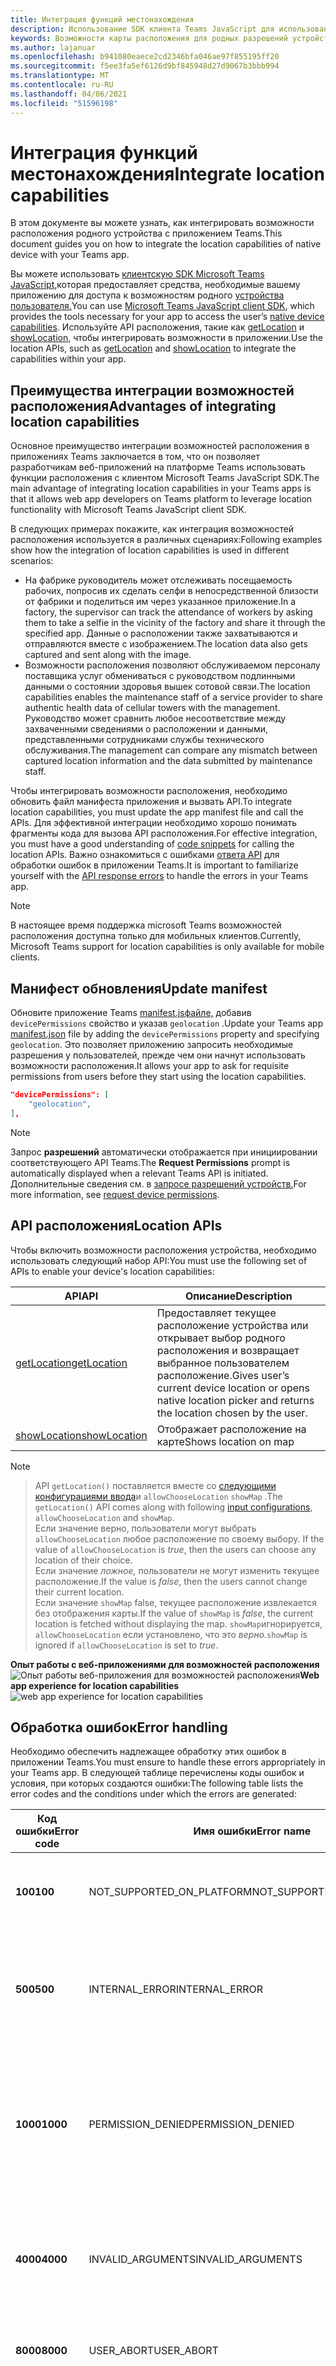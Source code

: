 ```yaml
---
title: Интеграция функций местонахождения
description: Использование SDK клиента Teams JavaScript для использования возможностей расположения
keywords: Возможности карты расположения для родных разрешений устройств
ms.author: lajanuar
ms.openlocfilehash: b941080eaece2cd2346bfa046ae97f855195ff20
ms.sourcegitcommit: f5ee3fa5ef6126d9bf845948d27d9067b3bbb994
ms.translationtype: MT
ms.contentlocale: ru-RU
ms.lasthandoff: 04/06/2021
ms.locfileid: "51596198"
---
```

# <a name="integrate-location-capabilities"></a><span data-ttu-id="d5ce5-104">Интеграция функций местонахождения</span><span class="sxs-lookup"><span data-stu-id="d5ce5-104">Integrate location capabilities</span></span> 

<span data-ttu-id="d5ce5-105">В этом документе вы можете узнать, как интегрировать возможности расположения родного устройства с приложением Teams.</span><span class="sxs-lookup"><span data-stu-id="d5ce5-105">This document guides you on how to integrate the location capabilities of native device with your Teams app.</span></span>  

<span data-ttu-id="d5ce5-106">Вы можете использовать [клиентскую SDK Microsoft Teams JavaScript,](/javascript/api/overview/msteams-client?view=msteams-client-js-latest&preserve-view=true)которая предоставляет средства, необходимые вашему приложению для доступа к возможностям родного [устройства пользователя.](native-device-permissions.md)</span><span class="sxs-lookup"><span data-stu-id="d5ce5-106">You can use [Microsoft Teams JavaScript client SDK](/javascript/api/overview/msteams-client?view=msteams-client-js-latest&preserve-view=true), which provides the tools necessary for your app to access the user’s [native device capabilities](native-device-permissions.md).</span></span> <span data-ttu-id="d5ce5-107">Используйте API расположения, такие как [getLocation](/javascript/api/@microsoft/teams-js/location?view=msteams-client-js-latest#getLocation_LocationProps___error__SdkError__location__Location_____void_&preserve-view=true) и [showLocation,](/javascript/api/@microsoft/teams-js/location?view=msteams-client-js-latest#showLocation_Location___error__SdkError__status__boolean_____void_&preserve-view=true) чтобы интегрировать возможности в приложении.</span><span class="sxs-lookup"><span data-stu-id="d5ce5-107">Use the location APIs, such as [getLocation](/javascript/api/@microsoft/teams-js/location?view=msteams-client-js-latest#getLocation_LocationProps___error__SdkError__location__Location_____void_&preserve-view=true) and [showLocation](/javascript/api/@microsoft/teams-js/location?view=msteams-client-js-latest#showLocation_Location___error__SdkError__status__boolean_____void_&preserve-view=true) to integrate the capabilities within your app.</span></span> 

## <a name="advantages-of-integrating-location-capabilities"></a><span data-ttu-id="d5ce5-108">Преимущества интеграции возможностей расположения</span><span class="sxs-lookup"><span data-stu-id="d5ce5-108">Advantages of integrating location capabilities</span></span>

<span data-ttu-id="d5ce5-109">Основное преимущество интеграции возможностей расположения в приложениях Teams заключается в том, что он позволяет разработчикам веб-приложений на платформе Teams использовать функции расположения с клиентом Microsoft Teams JavaScript SDK.</span><span class="sxs-lookup"><span data-stu-id="d5ce5-109">The main advantage of integrating location capabilities in your Teams apps is that it allows web app developers on Teams platform to leverage location functionality with Microsoft Teams JavaScript client SDK.</span></span> 

<span data-ttu-id="d5ce5-110">В следующих примерах покажите, как интеграция возможностей расположения используется в различных сценариях:</span><span class="sxs-lookup"><span data-stu-id="d5ce5-110">Following examples show how the integration of location capabilities is used in different scenarios:</span></span>
* <span data-ttu-id="d5ce5-111">На фабрике руководитель может отслеживать посещаемость рабочих, попросив их сделать селфи в непосредственной близости от фабрики и поделиться им через указанное приложение.</span><span class="sxs-lookup"><span data-stu-id="d5ce5-111">In a factory, the supervisor can track the attendance of workers by asking them to take a selfie in the vicinity of the factory and share it through the specified app.</span></span> <span data-ttu-id="d5ce5-112">Данные о расположении также захватываются и отправляются вместе с изображением.</span><span class="sxs-lookup"><span data-stu-id="d5ce5-112">The location data also gets captured and sent along with the image.</span></span>
* <span data-ttu-id="d5ce5-113">Возможности расположения позволяют обслуживаемом персоналу поставщика услуг обмениваться с руководством подлинными данными о состоянии здоровья вышек сотовой связи.</span><span class="sxs-lookup"><span data-stu-id="d5ce5-113">The location capabilities enables the maintenance staff of a service provider to share authentic health data of cellular towers with the management.</span></span> <span data-ttu-id="d5ce5-114">Руководство может сравнить любое несоответствие между захваченными сведениями о расположении и данными, представленными сотрудниками службы технического обслуживания.</span><span class="sxs-lookup"><span data-stu-id="d5ce5-114">The management can compare any mismatch between captured location information and the data submitted by maintenance staff.</span></span>

<span data-ttu-id="d5ce5-115">Чтобы интегрировать возможности расположения, необходимо обновить файл манифеста приложения и вызвать API.</span><span class="sxs-lookup"><span data-stu-id="d5ce5-115">To integrate location capabilities, you must update the app manifest file and call the APIs.</span></span> <span data-ttu-id="d5ce5-116">Для эффективной интеграции необходимо хорошо [](#code-snippets) понимать фрагменты кода для вызова API расположения.</span><span class="sxs-lookup"><span data-stu-id="d5ce5-116">For effective integration, you must have a good understanding of [code snippets](#code-snippets) for calling the location APIs.</span></span> <span data-ttu-id="d5ce5-117">Важно ознакомиться с ошибками [ответа API](#error-handling) для обработки ошибок в приложении Teams.</span><span class="sxs-lookup"><span data-stu-id="d5ce5-117">It is important to familiarize yourself with the [API response errors](#error-handling) to handle the errors in your Teams app.</span></span>

> [!NOTE] 
> <span data-ttu-id="d5ce5-118">В настоящее время поддержка microsoft Teams возможностей расположения доступна только для мобильных клиентов.</span><span class="sxs-lookup"><span data-stu-id="d5ce5-118">Currently, Microsoft Teams support for location capabilities is only available for mobile clients.</span></span>

## <a name="update-manifest"></a><span data-ttu-id="d5ce5-119">Манифест обновления</span><span class="sxs-lookup"><span data-stu-id="d5ce5-119">Update manifest</span></span>

<span data-ttu-id="d5ce5-120">Обновите приложение Teams [manifest.jsфайле,](../../resources/schema/manifest-schema.md#devicepermissions) добавив `devicePermissions` свойство и указав `geolocation` .</span><span class="sxs-lookup"><span data-stu-id="d5ce5-120">Update your Teams app [manifest.json](../../resources/schema/manifest-schema.md#devicepermissions) file by adding the `devicePermissions` property and specifying `geolocation`.</span></span> <span data-ttu-id="d5ce5-121">Это позволяет приложению запросить необходимые разрешения у пользователей, прежде чем они начнут использовать возможности расположения.</span><span class="sxs-lookup"><span data-stu-id="d5ce5-121">It allows your app to ask for requisite permissions from users before they start using the location capabilities.</span></span>

``` json
"devicePermissions": [
    "geolocation",
],
```

> [!NOTE]
> <span data-ttu-id="d5ce5-122">Запрос **разрешений** автоматически отображается при инициировании соответствующего API Teams.</span><span class="sxs-lookup"><span data-stu-id="d5ce5-122">The **Request Permissions** prompt is automatically displayed when a relevant Teams API is initiated.</span></span> <span data-ttu-id="d5ce5-123">Дополнительные сведения см. в [запросе разрешений устройств.](native-device-permissions.md)</span><span class="sxs-lookup"><span data-stu-id="d5ce5-123">For more information, see [request device permissions](native-device-permissions.md).</span></span>

## <a name="location-apis"></a><span data-ttu-id="d5ce5-124">API расположения</span><span class="sxs-lookup"><span data-stu-id="d5ce5-124">Location APIs</span></span>

<span data-ttu-id="d5ce5-125">Чтобы включить возможности расположения устройства, необходимо использовать следующий набор API:</span><span class="sxs-lookup"><span data-stu-id="d5ce5-125">You must use the following set of APIs to enable your device's location capabilities:</span></span>

| <span data-ttu-id="d5ce5-126">API</span><span class="sxs-lookup"><span data-stu-id="d5ce5-126">API</span></span>      | <span data-ttu-id="d5ce5-127">Описание</span><span class="sxs-lookup"><span data-stu-id="d5ce5-127">Description</span></span>   |
| --- | --- |
|[<span data-ttu-id="d5ce5-128">getLocation</span><span class="sxs-lookup"><span data-stu-id="d5ce5-128">getLocation</span></span>](/javascript/api/@microsoft/teams-js/location?view=msteams-client-js-latest#getLocation_LocationProps___error__SdkError__location__Location_____void_&preserve-view=true) | <span data-ttu-id="d5ce5-129">Предоставляет текущее расположение устройства или открывает выбор родного расположения и возвращает выбранное пользователем расположение.</span><span class="sxs-lookup"><span data-stu-id="d5ce5-129">Gives user’s current device location or opens native location picker and returns the location chosen by the user.</span></span> |
|[<span data-ttu-id="d5ce5-130">showLocation</span><span class="sxs-lookup"><span data-stu-id="d5ce5-130">showLocation</span></span>](/javascript/api/@microsoft/teams-js/location?view=msteams-client-js-latest#showLocation&preserve-view=true) | <span data-ttu-id="d5ce5-131">Отображает расположение на карте</span><span class="sxs-lookup"><span data-stu-id="d5ce5-131">Shows location on map</span></span> |

> [!NOTE]

> <span data-ttu-id="d5ce5-132">API `getLocation()` поставляется вместе со [следующими конфигурациями ввода](https://docs.microsoft.com/javascript/api/@microsoft/teams-js/locationprops?view=msteams-client-js-latest&preserve-view=true)и `allowChooseLocation` `showMap` .</span><span class="sxs-lookup"><span data-stu-id="d5ce5-132">The `getLocation()` API comes along with following [input configurations](https://docs.microsoft.com/javascript/api/@microsoft/teams-js/locationprops?view=msteams-client-js-latest&preserve-view=true), `allowChooseLocation` and `showMap`.</span></span> <br/> <span data-ttu-id="d5ce5-133">Если значение верно, пользователи могут выбрать `allowChooseLocation` любое расположение по своему выбору. </span><span class="sxs-lookup"><span data-stu-id="d5ce5-133">If the value of `allowChooseLocation` is *true*, then the users can choose any location of their choice.</span></span><br/>  <span data-ttu-id="d5ce5-134">Если значение *ложное,* пользователи не могут изменить текущее расположение.</span><span class="sxs-lookup"><span data-stu-id="d5ce5-134">If the value is *false*, then the users cannot change their current location.</span></span><br/> <span data-ttu-id="d5ce5-135">Если значение `showMap` false, текущее расположение извлекается без отображения карты.</span><span class="sxs-lookup"><span data-stu-id="d5ce5-135">If the value of `showMap` is *false*, the current location is fetched without displaying the map.</span></span> <span data-ttu-id="d5ce5-136">`showMap`игнорируется, `allowChooseLocation` если установлено, что это *верно.*</span><span class="sxs-lookup"><span data-stu-id="d5ce5-136">`showMap` is ignored if `allowChooseLocation` is set to *true*.</span></span> 


<span data-ttu-id="d5ce5-137">**Опыт работы с веб-приложениями для возможностей расположения** 
 ![ Опыт работы веб-приложения для возможностей расположения](../../assets/images/tabs/location-capability.png)</span><span class="sxs-lookup"><span data-stu-id="d5ce5-137">**Web app experience for location capabilities**
![web app experience for location capabilities](../../assets/images/tabs/location-capability.png)</span></span>

## <a name="error-handling"></a><span data-ttu-id="d5ce5-138">Обработка ошибок</span><span class="sxs-lookup"><span data-stu-id="d5ce5-138">Error handling</span></span>

<span data-ttu-id="d5ce5-139">Необходимо обеспечить надлежащее обработку этих ошибок в приложении Teams.</span><span class="sxs-lookup"><span data-stu-id="d5ce5-139">You must ensure to handle these errors appropriately in your Teams app.</span></span> <span data-ttu-id="d5ce5-140">В следующей таблице перечислены коды ошибок и условия, при которых создаются ошибки:</span><span class="sxs-lookup"><span data-stu-id="d5ce5-140">The following table lists the error codes and the conditions under which the errors are generated:</span></span> 

|<span data-ttu-id="d5ce5-141">Код ошибки</span><span class="sxs-lookup"><span data-stu-id="d5ce5-141">Error code</span></span> |  <span data-ttu-id="d5ce5-142">Имя ошибки</span><span class="sxs-lookup"><span data-stu-id="d5ce5-142">Error name</span></span>     | <span data-ttu-id="d5ce5-143">Condition</span><span class="sxs-lookup"><span data-stu-id="d5ce5-143">Condition</span></span>|
| --------- | --------------- | -------- |
| <span data-ttu-id="d5ce5-144">**100**</span><span class="sxs-lookup"><span data-stu-id="d5ce5-144">**100**</span></span> | <span data-ttu-id="d5ce5-145">NOT_SUPPORTED_ON_PLATFORM</span><span class="sxs-lookup"><span data-stu-id="d5ce5-145">NOT_SUPPORTED_ON_PLATFORM</span></span> | <span data-ttu-id="d5ce5-146">API не поддерживается на текущей платформе.</span><span class="sxs-lookup"><span data-stu-id="d5ce5-146">API is not supported on the current platform.</span></span>|
| <span data-ttu-id="d5ce5-147">**500**</span><span class="sxs-lookup"><span data-stu-id="d5ce5-147">**500**</span></span> | <span data-ttu-id="d5ce5-148">INTERNAL_ERROR</span><span class="sxs-lookup"><span data-stu-id="d5ce5-148">INTERNAL_ERROR</span></span> | <span data-ttu-id="d5ce5-149">При выполнении необходимой операции встречаются внутренние ошибки.</span><span class="sxs-lookup"><span data-stu-id="d5ce5-149">Internal error is encountered while performing the required operation.</span></span>|
| <span data-ttu-id="d5ce5-150">**1000**</span><span class="sxs-lookup"><span data-stu-id="d5ce5-150">**1000**</span></span> | <span data-ttu-id="d5ce5-151">PERMISSION_DENIED</span><span class="sxs-lookup"><span data-stu-id="d5ce5-151">PERMISSION_DENIED</span></span> |<span data-ttu-id="d5ce5-152">Пользователю отказано в разрешении на расположение в Командное приложение или веб-приложение.</span><span class="sxs-lookup"><span data-stu-id="d5ce5-152">User denied location permissions to the Teams App or the web-app .</span></span>|
| <span data-ttu-id="d5ce5-153">**4000**</span><span class="sxs-lookup"><span data-stu-id="d5ce5-153">**4000**</span></span> | <span data-ttu-id="d5ce5-154">INVALID_ARGUMENTS</span><span class="sxs-lookup"><span data-stu-id="d5ce5-154">INVALID_ARGUMENTS</span></span> | <span data-ttu-id="d5ce5-155">API вызывается с неправильными или недостаточными обязательными аргументами.</span><span class="sxs-lookup"><span data-stu-id="d5ce5-155">API is invoked with wrong or insufficient mandatory arguments.</span></span>|
| <span data-ttu-id="d5ce5-156">**8000**</span><span class="sxs-lookup"><span data-stu-id="d5ce5-156">**8000**</span></span> | <span data-ttu-id="d5ce5-157">USER_ABORT</span><span class="sxs-lookup"><span data-stu-id="d5ce5-157">USER_ABORT</span></span> |<span data-ttu-id="d5ce5-158">Пользователь отменил операцию.</span><span class="sxs-lookup"><span data-stu-id="d5ce5-158">User cancelled the operation.</span></span>|
| <span data-ttu-id="d5ce5-159">**9000**</span><span class="sxs-lookup"><span data-stu-id="d5ce5-159">**9000**</span></span> | <span data-ttu-id="d5ce5-160">OLD_PLATFORM</span><span class="sxs-lookup"><span data-stu-id="d5ce5-160">OLD_PLATFORM</span></span> | <span data-ttu-id="d5ce5-161">Пользователь находится на старой сборке платформы, где нет реализации API.</span><span class="sxs-lookup"><span data-stu-id="d5ce5-161">User is on old platform build where implementation of the API is not present.</span></span> <span data-ttu-id="d5ce5-162">Обновление сборки должно решить проблему.</span><span class="sxs-lookup"><span data-stu-id="d5ce5-162">Upgrading the build should resolve the issue.</span></span>|

## <a name="code-snippets"></a><span data-ttu-id="d5ce5-163">Фрагменты кода</span><span class="sxs-lookup"><span data-stu-id="d5ce5-163">Code snippets</span></span>

<span data-ttu-id="d5ce5-164">**Вызов `getLocation` API для получения расположения:**</span><span class="sxs-lookup"><span data-stu-id="d5ce5-164">**Calling `getLocation` API to retrieve the location:**</span></span>

```javascript
let locationProps = {"allowChooseLocation":true,"showMap":true};
microsoftTeams.location.getLocation(locationProps, (err: microsoftTeams.SdkError, location: microsoftTeams.location.Location) => {
          if (err) {
            output(err);
            return;
          }
          output(JSON.stringify(location));
});
```

<span data-ttu-id="d5ce5-165">**Вызов `showLocation` API для отображения расположения:**</span><span class="sxs-lookup"><span data-stu-id="d5ce5-165">**Calling `showLocation` API to display the location:**</span></span>

```javascript
let location = {"latitude":17,"longitude":17};
microsoftTeams.location.showLocation(location, (err: microsoftTeams.SdkError, result: boolean) => {
          if (err) {
            output(err);
            return;
          }
     output(result);
});
```

## <a name="see-also"></a><span data-ttu-id="d5ce5-166">См. также</span><span class="sxs-lookup"><span data-stu-id="d5ce5-166">See also</span></span>

> [!div class="nextstepaction"]
> [<span data-ttu-id="d5ce5-167">Интеграция возможностей мультимедиа в Teams</span><span class="sxs-lookup"><span data-stu-id="d5ce5-167">Integrate media capabilities in Teams</span></span>](mobile-camera-image-permissions.md)

> [!div class="nextstepaction"]
> [<span data-ttu-id="d5ce5-168">Интеграция функций сканера QR или штрихкодов в Teams</span><span class="sxs-lookup"><span data-stu-id="d5ce5-168">Integrate QR or barcode scanner capability in Teams</span></span>](qr-barcode-scanner-capability.md)
